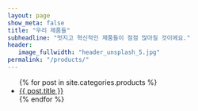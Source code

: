 ```yaml
---
layout: page
show_meta: false
title: "우리 제품들"
subheadline: "멋지고 혁신적인 제품들이 점점 많아질 것이에요."
header:
   image_fullwidth: "header_unsplash_5.jpg"
permalink: "/products/"
---
```

<ul>
    {% for post in site.categories.products %}
    <li><a href="{{ site.url }}{{ site.baseurl }}{{ post.url }}">{{ post.title }}</a></li>
    {% endfor %}
</ul>
